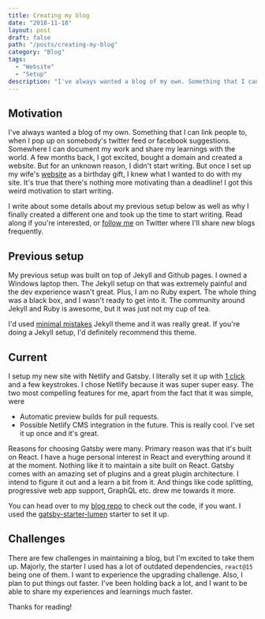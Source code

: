 ```yaml
---
title: Creating my blog
date: "2018-11-18"
layout: post
draft: false
path: "/posts/creating-my-blog"
category: "Blog"
tags:
  - "Website"
  - "Setup"
description: "I've always wanted a blog of my own. Something that I can link people to, when I pop up on somebody's twitter feed or facebook suggestions. Somewhere I can document my work and share my learnings with the world."
---
```


## Motivation

I've always wanted a blog of my own. Something that I can link people to, when I pop up on somebody's twitter feed or facebook suggestions. Somewhere I can document my work and share my learnings with the world. A few months back, I got excited, bought a domain and created a website. But for an unknown reason, I didn't start writing. But once I set up my wife's [website](https://samreenk.com) as a birthday gift, I knew what I wanted to do with my site. It's true that there's nothing more motivating than a deadline! I got this weird motivation to start writing.

I write about some details about my previous setup below as well as why I finally created a different one and took up the time to start writing. Read along if you're interested, or [follow me](https://twitter.com/maaz93) on Twitter where I'll share new blogs frequently.

## Previous setup

My previous setup was built on top of Jekyll and Github pages. I owned a Windows laptop then. The Jekyll setup on that was extremely painful and the dev experience wasn't great. Plus, I am no Ruby expert. The whole thing was a black box, and I wasn't ready to get into it. The community around Jekyll and Ruby is awesome, but it was just not my cup of tea.

I'd used [minimal mistakes](https://mmistakes.github.io/minimal-mistakes/) Jekyll theme and it was really great. If you're doing a Jekyll setup, I'd definitely recommend this theme.

## Current

I setup my new site with Netlify and Gatsby. I literally set it up with [1 click](https://app.netlify.com/start/deploy?repository=https://github.com/alxshelepenok/gatsby-starter-lumen) and a few keystrokes. I chose Netlify because it was super super easy. The two most compelling features for me, apart from the fact that it was simple, were

- Automatic preview builds for pull requests.
- Possible Netlify CMS integration in the future. This is really cool. I've set it up once and it's great.

Reasons for choosing Gatsby were many. Primary reason was that it's built on React. I have a huge personal interest in React and everything around it at the moment. Nothing like it to maintain a site built on React. Gatsby comes with an amazing set of plugins and a great plugin architecture. I intend to figure it out and a learn a bit from it. And things like code splitting, progressive web app support, GraphQL etc. drew me towards it more.

You can head over to my [blog repo](https://github.com/maaz93/blog) to check out the code, if you want. I used the [gatsby-starter-lumen](https://github.com/alxshelepenok/gatsby-starter-lumen) starter to set it up.

## Challenges

There are few challenges in maintaining a blog, but I'm excited to take them up. Majorly, the starter I used has a lot of outdated dependencies, `react@15` being one of them. I want to experience the upgrading challenge. Also, I plan to put things out faster. I've been holding back a lot, and I want to be able to share my experiences and learnings much faster.

Thanks for reading!
